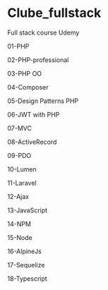 # Clube_fullstack
 Full stack course Udemy

01-PHP

02-PHP-professional

03-PHP OO

04-Composer

05-Design Patterns PHP

06-JWT with PHP

07-MVC

08-ActiveRecord

09-PDO

10-Lumen

11-Laravel

12-Ajax

13-JavaScript

14-NPM

15-Node

16-AlpineJs

17-Sequelize

18-Typescript
